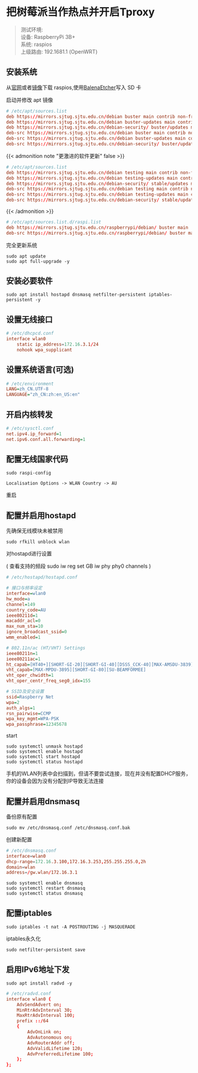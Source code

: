 # 把树莓派当作热点并开启Tproxy


<!--more-->

> 测试环境:  
> 设备: RaspberryPi 3B+  
> 系统: raspios  
> 上级路由: 192.1681.1 (OpenWRT)

## 安装系统

从[官网](https://www.raspberrypi.org/software/operating-systems/)或者[镜像](https://mirrors.tuna.tsinghua.edu.cn/raspberry-pi-os-images/)下载 raspios,使用[BalenaEtcher](https://www.balena.io/etcher/)写入 SD 卡

启动并修改 apt 镜像

```conf
# /etc/apt/sources.list
deb https://mirrors.sjtug.sjtu.edu.cn/debian buster main contrib non-free
deb https://mirrors.sjtug.sjtu.edu.cn/debian buster-updates main contrib non-free
deb https://mirrors.sjtug.sjtu.edu.cn/debian-security/ buster/updates main contrib non-free
deb-src https://mirrors.sjtug.sjtu.edu.cn/debian buster main contrib non-free
deb-src https://mirrors.sjtug.sjtu.edu.cn/debian buster-updates main contrib non-free
deb-src https://mirrors.sjtug.sjtu.edu.cn/debian-security/ buster/updates main contrib non-free
```

{{< admonition note "更激进的软件更新" false >}}

```conf
# /etc/apt/sources.list
deb https://mirrors.sjtug.sjtu.edu.cn/debian testing main contrib non-free
deb https://mirrors.sjtug.sjtu.edu.cn/debian testing-updates main contrib non-free
deb https://mirrors.sjtug.sjtu.edu.cn/debian-security/ stable/updates main contrib non-free
deb-src https://mirrors.sjtug.sjtu.edu.cn/debian testing main contrib non-free
deb-src https://mirrors.sjtug.sjtu.edu.cn/debian testing-updates main contrib non-free
deb-src https://mirrors.sjtug.sjtu.edu.cn/debian-security/ stable/updates main contrib non-free
```

{{< /admonition >}}

```conf
# /etc/apt/sources.list.d/raspi.list
deb https://mirrors.sjtug.sjtu.edu.cn/raspberrypi/debian/ buster main
deb-src https://mirrors.sjtug.sjtu.edu.cn/raspberrypi/debian/ buster main
```

完全更新系统

```shell
sudo apt update
sudo apt full-upgrade -y
```

## 安装必要软件

```shell
sudo apt install hostapd dnsmasq netfilter-persistent iptables-persistent -y
```

## 设置无线接口

```conf
# /etc/dhcpcd.conf
interface wlan0
    static ip_address=172.16.3.1/24
    nohook wpa_supplicant
```

## 设置系统语言(可选)

```ini
# /etc/environment
LANG=zh_CN.UTF-8
LANGUAGE="zh_CN:zh:en_US:en"
```

## 开启内核转发

```ini
# /etc/sysctl.conf
net.ipv4.ip_forward=1
net.ipv6.conf.all.forwarding=1
```

## 配置无线国家代码

```shell
sudo raspi-config
```

`Localisation Options -> WLAN Country -> AU`

重启

## 配置并启用hostapd

先确保无线模块未被禁用

```shell
sudo rfkill unblock wlan
```

对hostapd进行设置

(
    查看支持的频段
    sudo iw reg set GB
    iw phy phy0 channels
)

```ini
# /etc/hostapd/hostapd.conf

# 接口与频率设定
interface=wlan0
hw_mode=a
channel=149
country_code=AU
ieee80211d=1
macaddr_acl=0
max_num_sta=10
ignore_broadcast_ssid=0
wmm_enabled=1

# 802.11n/ac (HT/VHT) Settings
ieee80211n=1
ieee80211ac=1
ht_capab=[HT40+][SHORT-GI-20][SHORT-GI-40][DSSS_CCK-40][MAX-AMSDU-3839]
vht_capab=[MAX-MPDU-3895][SHORT-GI-80][SU-BEAMFORMEE]
vht_oper_chwidth=1
vht_oper_centr_freq_seg0_idx=155

# SSID及安全设置
ssid=Raspberry Net
wpa=2
auth_algs=1
rsn_pairwise=CCMP
wpa_key_mgmt=WPA-PSK
wpa_passphrase=12345678
```

start
```shell
sudo systemctl unmask hostapd
sudo systemctl enable hostapd
sudo systemctl start hostapd
sudo systemctl status hostapd
```

手机的WLAN列表中会扫描到，但请不要尝试连接，现在并没有配置DHCP服务，你的设备会因为没有分配到IP导致无法连接

## 配置并启用dnsmasq

备份原有配置

```shell
sudo mv /etc/dnsmasq.conf /etc/dnsmasq.conf.bak
```

创建新配置

```conf
# /etc/dnsmasq.conf
interface=wlan0
dhcp-range=172.16.3.100,172.16.3.253,255.255.255.0,2h
domain=wlan
address=/gw.wlan/172.16.3.1
```

```shell
sudo systemctl enable dnsmasq
sudo systemctl restart dnsmasq
sudo systemctl status dnsmasq
```

## 配置iptables

```shell
sudo iptables -t nat -A POSTROUTING -j MASQUERADE
```

iptables永久化

```shell
sudo netfilter-persistent save
```

## 启用IPv6地址下发

```shell
sudo apt install radvd -y
```

```conf
# /etc/radvd.conf
interface wlan0 {
    AdvSendAdvert on;
	MinRtrAdvInterval 30;
	MaxRtrAdvInterval 100; 
    prefix ::/64
    {
        AdvOnLink on;
        AdvAutonomous on;   
        AdvRouterAddr off;
        AdvValidLifetime 120;
		AdvPreferredLifetime 100;
    };
};
```

